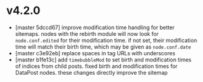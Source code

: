 # v4.2.0
* [master 5dccd67] improve modification time handling for better sitemaps. nodes
  with the rebirth module will now look for `node.conf.edited` for their
  modification time. if not set, their modification time will match their birth
  time, which may be given as `node.conf.date`
* [master c3e92eb] replace spaces in tag URLs with underscores
* [master b1fe13c] add `timebubbleMod` to set birth and modification times of
  indices from child posts. fixed birth and modification times for DataPost
  nodes. these changes directly improve the sitemap